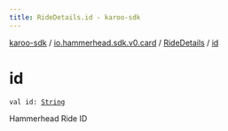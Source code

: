 ```yaml
---
title: RideDetails.id - karoo-sdk
---
```


[karoo-sdk](../../index.html) / [io.hammerhead.sdk.v0.card](../index.html) / [RideDetails](index.html) / [id](./id.html)

# id

`val id: `[`String`](https://kotlinlang.org/api/latest/jvm/stdlib/kotlin/-string/index.html)

Hammerhead Ride ID


